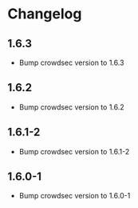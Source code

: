 # Changelog

## 1.6.3

- Bump crowdsec version to 1.6.3

## 1.6.2

- Bump crowdsec version to 1.6.2

## 1.6.1-2

- Bump crowdsec version to 1.6.1-2

## 1.6.0-1

- Bump crowdsec version to 1.6.0-1